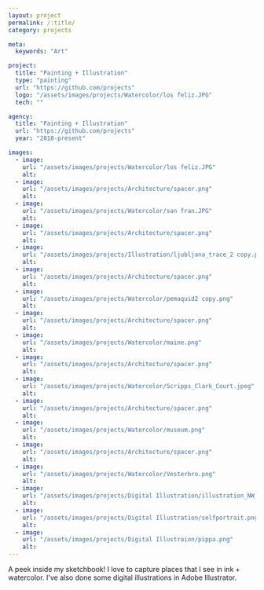 ```yaml
---
layout: project
permalink: /:title/
category: projects

meta:
  keywords: "Art"

project:
  title: "Painting + Illustration"
  type: "painting"
  url: "https://github.com/projects"
  logo: "/assets/images/projects/Watercolor/los feliz.JPG"
  tech: ""

agency:
  title: "Painting + Illustration"
  url: "https://github.com/projects"
  year: "2018-present"

images:
  - image:
    url: "/assets/images/projects/Watercolor/los feliz.JPG"
    alt: 
  - image:
    url: "/assets/images/projects/Architecture/spacer.png"
    alt:  
  - image:
    url: "/assets/images/projects/Watercolor/san fran.JPG"
    alt: 
  - image:
    url: "/assets/images/projects/Architecture/spacer.png"
    alt:  
  - image:
    url: "/assets/images/projects/Illustration/ljubljana_trace_2 copy.png"
    alt:         
  - image:
    url: "/assets/images/projects/Architecture/spacer.png"
    alt:  
  - image:
    url: "/assets/images/projects/Watercolor/pemaquid2 copy.png"
    alt: 
  - image:
    url: "/assets/images/projects/Architecture/spacer.png"
    alt:  
  - image:
    url: "/assets/images/projects/Watercolor/maine.png"
    alt:     
  - image:
    url: "/assets/images/projects/Architecture/spacer.png"
    alt:  
  - image:
    url: "/assets/images/projects/Watercolor/Scripps_Clark_Court.jpeg"
    alt: 
  - image:
    url: "/assets/images/projects/Architecture/spacer.png"
    alt:  
  - image:
    url: "/assets/images/projects/Watercolor/museum.png"
    alt:   
  - image:
    url: "/assets/images/projects/Architecture/spacer.png"
    alt:  
  - image:
    url: "/assets/images/projects/Watercolor/Vesterbro.png"
    alt: 
  - image:
    url: "/assets/images/projects/Digital Illustration/illustration_NW_harvey copy.png"
    alt: 
  - image:
    url: "/assets/images/projects/Digital Illustration/selfportrait.png"
    alt: 
  - image:
    url: "/assets/images/projects/Digital Illustraion/pippa.png"
    alt: 
---
```

<p>A peek inside my sketchbook! I love to capture places that I see in ink + watercolor. I've also done some digital illustrations in Adobe Illustrator.</p>